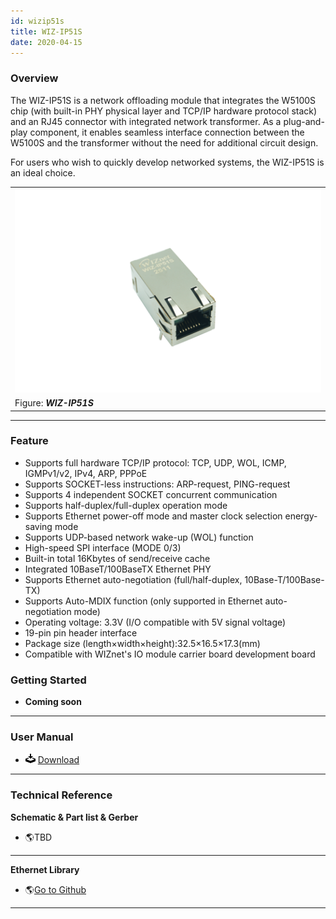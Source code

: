 ```yaml
---
id: wizip51s
title: WIZ-IP51S
date: 2020-04-15
---
```


### Overview

The WIZ-IP51S is a network offloading module that integrates the W5100S chip (with built-in PHY physical layer and TCP/IP hardware protocol stack) and an RJ45 connector with integrated network transformer. As a plug-and-play component, it enables seamless interface connection between the W5100S and the transformer without the need for additional circuit design.

For users who wish to quickly develop networked systems, the WIZ-IP51S is an ideal choice.

|                                          |
| ---------------------------------------- |
| ![](/img/products/wiz-ip51s/ip51s_1.png) |
| Figure: ***WIZ-IP51S***                  |

-----

### Feature

  - Supports full hardware TCP/IP protocol: TCP, UDP, WOL, ICMP, IGMPv1/v2, IPv4, ARP, PPPoE
  - Supports SOCKET-less instructions: ARP-request, PING-request
  - Supports 4 independent SOCKET concurrent communication
  - Supports half-duplex/full-duplex operation mode
  - Supports Ethernet power-off mode and master clock selection energy-saving mode
  - Supports UDP-based network wake-up (WOL) function
  - High-speed SPI interface (MODE 0/3)
  - Built-in total 16Kbytes of send/receive cache
  - Integrated 10BaseT/100BaseTX Ethernet PHY
  - Supports Ethernet auto-negotiation (full/half-duplex, 10Base-T/100Base-TX)
  - Supports Auto-MDIX function (only supported in Ethernet auto-negotiation mode)
  - Operating voltage: 3.3V (I/O compatible with 5V signal voltage)
  - 19-pin pin header interface
  - Package size (length×width×height):32.5×16.5×17.3(mm)
  - Compatible with WIZnet's IO module carrier board development board

### Getting Started

  - **Coming soon**

-----

### User Manual

  - ![](/img/products/w5500/w5500_evb/icons/download.png)
    <a href="/img/products/wiz-ip51s/WIZ-IP51S_User_Manual_V1.0.pdf" target="_blank">Download</a>

-----

### Technical Reference

**Schematic & Part list & Gerber**

  - 🌎TBD

-----

**Ethernet Library**

  - 🌎[Go to Github](https://github.com/Wiznet/ioLibrary_Driver)

-----